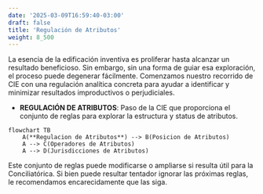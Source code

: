```yaml
---
date: '2025-03-09T16:59:40-03:00'
draft: false
title: 'Regulación de Atributos'
weight: 8_500
---
```


La esencia de la edificación inventiva es proliferar hasta alcanzar un resultado beneficioso. Sin embargo, sin una forma de guiar esa exploración, el proceso puede degenerar fácilmente. Comenzamos nuestro recorrido de CIE con una regulación analítica concreta para ayudar a identificar y minimizar resultados improductivos o perjudiciales.

- **REGULACIÓN DE ATRIBUTOS**: Paso de la CIE que proporciona el conjunto de reglas para explorar la estructura y status de atributos.

```mermaid
flowchart TB
    A(**Regulacion de Atributos**) --> B(Posicion de Atributos)
    A --> C(Operadores de Atributos)
    A --> D(Jurisdicciones de Atributos)
```

Este conjunto de reglas puede modificarse o ampliarse si resulta útil para la Conciliatórica. Si bien puede resultar tentador ignorar las próximas reglas, le recomendamos encarecidamente que las siga.

